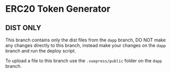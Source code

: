 # ERC20 Token Generator

## DIST ONLY
This branch contains only the dist files from the `dapp` branch, DO NOT make any changes directly to this branch, instead make your changes on the `dapp` branch and run the deploy script.

To upload a file to this branch use the `.vuepress/public` folder on the `dapp` branch.
